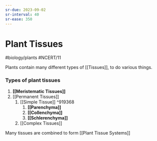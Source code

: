 ```yaml
---
sr-due: 2023-09-02
sr-interval: 40
sr-ease: 350
---
```

# Plant Tissues
#biology/plants #NCERT/11 

Plants contain many different types of [[Tissues]], to do various things.

### Types of plant tissues
1. **[[Meristematic Tissues]]**
2. [[Permanent Tissues]]
	1. [[Simple Tissue]] ^919368
		1. **[[Parenchyma]]**
		2. **[[Collenchyma]]**
		3. **[[Schlerenchyma]]**
	2. [[Complex Tissues]]  

Many tissues are combined to form [[Plant Tissue Systems]]